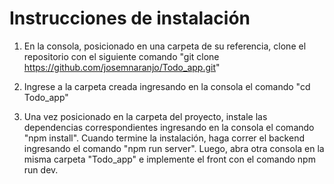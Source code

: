 # Instrucciones de instalación

1. En la consola, posicionado en una carpeta de su referencia, clone el repositorio con el siguiente comando "git clone https://github.com/josemnaranjo/Todo_app.git"

2. Ingrese a la carpeta creada ingresando en la consola el comando "cd Todo_app"

3. Una vez posicionado en la carpeta del proyecto, instale las dependencias correspondientes ingresando en la consola el comando "npm install".
   Cuando termine la instalación, haga correr el backend ingresando el comando "npm run server".
   Luego, abra otra consola en la misma carpeta "Todo_app" e implemente el front con el comando npm run dev.
